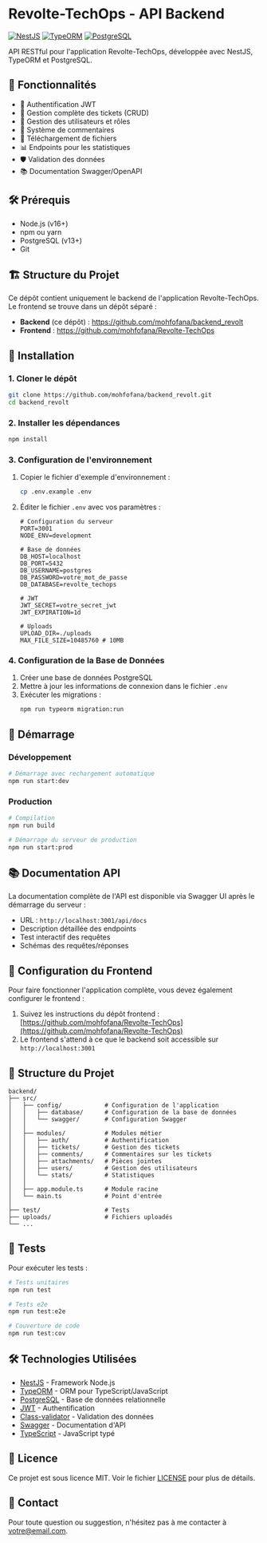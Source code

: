 # Revolte-TechOps - API Backend

[![NestJS](https://img.shields.io/badge/NestJS-9.0.0-e0234e.svg?style=for-the-badge&logo=nestjs&logoColor=white)](https://nestjs.com/)
[![TypeORM](https://img.shields.io/badge/TypeORM-0.3.12-ff69b4.svg?style=for-the-badge)](https://typeorm.io/)
[![PostgreSQL](https://img.shields.io/badge/PostgreSQL-4169E1.svg?style=for-the-badge&logo=postgresql&logoColor=white)](https://www.postgresql.org/)

API RESTful pour l'application Revolte-TechOps, développée avec NestJS, TypeORM et PostgreSQL.

## 🚀 Fonctionnalités

- 🔐 Authentification JWT
- 📝 Gestion complète des tickets (CRUD)
- 👥 Gestion des utilisateurs et rôles
- 💬 Système de commentaires
- 📎 Téléchargement de fichiers
- 📊 Endpoints pour les statistiques
- 🛡️ Validation des données
- 📚 Documentation Swagger/OpenAPI

## 🛠 Prérequis

- Node.js (v16+)
- npm ou yarn
- PostgreSQL (v13+)
- Git

## 🏗 Structure du Projet

Ce dépôt contient uniquement le backend de l'application Revolte-TechOps. Le frontend se trouve dans un dépôt séparé :

- **Backend** (ce dépôt) : https://github.com/mohfofana/backend_revolt
- **Frontend** : https://github.com/mohfofana/Revolte-TechOps

## 🚀 Installation

### 1. Cloner le dépôt

```bash
git clone https://github.com/mohfofana/backend_revolt.git
cd backend_revolt
```

### 2. Installer les dépendances

```bash
npm install
```

### 3. Configuration de l'environnement

1. Copier le fichier d'exemple d'environnement :
   ```bash
   cp .env.example .env
   ```

2. Éditer le fichier `.env` avec vos paramètres :
   ```env
   # Configuration du serveur
   PORT=3001
   NODE_ENV=development
   
   # Base de données
   DB_HOST=localhost
   DB_PORT=5432
   DB_USERNAME=postgres
   DB_PASSWORD=votre_mot_de_passe
   DB_DATABASE=revolte_techops
   
   # JWT
   JWT_SECRET=votre_secret_jwt
   JWT_EXPIRATION=1d
   
   # Uploads
   UPLOAD_DIR=./uploads
   MAX_FILE_SIZE=10485760 # 10MB
   ```

### 4. Configuration de la Base de Données

1. Créer une base de données PostgreSQL
2. Mettre à jour les informations de connexion dans le fichier `.env`
3. Exécuter les migrations :
   ```bash
   npm run typeorm migration:run
   ```

## 🚀 Démarrage

### Développement

```bash
# Démarrage avec rechargement automatique
npm run start:dev
```

### Production

```bash
# Compilation
npm run build

# Démarrage du serveur de production
npm run start:prod
```

## 📚 Documentation API

La documentation complète de l'API est disponible via Swagger UI après le démarrage du serveur :

- URL : `http://localhost:3001/api/docs`
- Description détaillée des endpoints
- Test interactif des requêtes
- Schémas des requêtes/réponses

## 🔌 Configuration du Frontend

Pour faire fonctionner l'application complète, vous devez également configurer le frontend :

1. Suivez les instructions du dépôt frontend : [https://github.com/mohfofana/Revolte-TechOps](https://github.com/mohfofana/Revolte-TechOps)
2. Le frontend s'attend à ce que le backend soit accessible sur `http://localhost:3001`

## 📂 Structure du Projet

```
backend/
├── src/
│   ├── config/            # Configuration de l'application
│   │   ├── database/      # Configuration de la base de données
│   │   └── swagger/       # Configuration Swagger
│   │
│   ├── modules/           # Modules métier
│   │   ├── auth/          # Authentification
│   │   ├── tickets/       # Gestion des tickets
│   │   ├── comments/      # Commentaires sur les tickets
│   │   ├── attachments/   # Pièces jointes
│   │   ├── users/         # Gestion des utilisateurs
│   │   └── stats/         # Statistiques
│   │
│   ├── app.module.ts      # Module racine
│   └── main.ts            # Point d'entrée
│
├── test/                  # Tests
├── uploads/               # Fichiers uploadés
└── ...
```

## 🧪 Tests

Pour exécuter les tests :

```bash
# Tests unitaires
npm run test

# Tests e2e
npm run test:e2e

# Couverture de code
npm run test:cov
```

## 🛠 Technologies Utilisées

- [NestJS](https://nestjs.com/) - Framework Node.js
- [TypeORM](https://typeorm.io/) - ORM pour TypeScript/JavaScript
- [PostgreSQL](https://www.postgresql.org/) - Base de données relationnelle
- [JWT](https://jwt.io/) - Authentification
- [Class-validator](https://github.com/typestack/class-validator) - Validation des données
- [Swagger](https://swagger.io/) - Documentation d'API
- [TypeScript](https://www.typescriptlang.org/) - JavaScript typé

## 📝 Licence

Ce projet est sous licence MIT. Voir le fichier [LICENSE](LICENSE) pour plus de détails.

## 📧 Contact

Pour toute question ou suggestion, n'hésitez pas à me contacter à [votre@email.com](mailto:votre@email.com).
